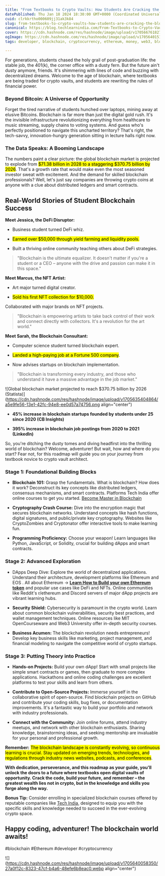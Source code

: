 ```yaml
---
title: "From Textbooks to Crypto Vaults: How Students Are Cracking the Blockchain Code (and Making Bank)"
datePublished: Thu Jan 18 2024 18:30:00 GMT+0000 (Coordinated Universal Time)
cuid: clrkkrtho000609jj31ak3k84
slug: from-textbooks-to-crypto-vaults-how-students-are-cracking-the-blockchain-code-and-making-bank
canonical: https://blog.techlearnindia.com/From-Textbooks-to-Crypto-Vaults-How-Students-Are-Cracking-the-Blockchain-Code-and-Making-Bank
cover: https://cdn.hashnode.com/res/hashnode/image/upload/v1705667618273/9598aa7a-9689-4a77-8619-4e43e584f7d4.jpeg
ogImage: https://cdn.hashnode.com/res/hashnode/image/upload/v1705640151726/0b9e0b32-f04b-46f9-a5e4-69cf32c479fc.png
tags: developer, blockchain, cryptocurrency, ethereum, money, web3, blockchain-technology, earning, techlearnindia, 2024

---
```


For generations, students chased the holy grail of post-graduation life: the stable job, the 401(k), the corner office with a dusty fern. But the future ain't dusty anymore, friends. It's shimmering with lines of code and buzzing with decentralized dreams. Welcome to the age of blockchain, where textbooks are being traded for crypto vaults, and students are rewriting the rules of financial power.

### **Beyond Bitcoin: A Universe of Opportunity**

Forget the tired narrative of students hunched over laptops, mining away at elusive Bitcoins. Blockchain is far more than just the digital gold rush. It's the invisible infrastructure revolutionizing everything from healthcare to music streaming, supply chains to voting systems. And guess who's perfectly positioned to navigate this uncharted territory? That's right, the tech-savvy, innovation-hungry generation sitting in lecture halls right now.

### **The Data Speaks: A Booming Landscape**

The numbers paint a clear picture: the global blockchain market is projected to explode from <mark> $71.38 billion in 2028 to a staggering $370.75 billion by 2026</mark>. That's a growth rate that would make even the most seasoned investor sweat with excitement. And the demand for skilled blockchain professionals? Well, let's just say companies are throwing crypto coins at anyone with a clue about distributed ledgers and smart contracts.

## **Real-World Stories of Student Blockchain Success**

**Meet Jessica, the DeFi Disruptor:**

* Business student turned DeFi whiz.
    
* <mark>Earned over $50,000 through yield farming and liquidity pools.</mark>
    
* Built a thriving online community teaching others about DeFi strategies.
    

> "Blockchain is the ultimate equalizer. It doesn't matter if you're a student or a CEO – anyone with the drive and passion can make it in this space."

**Meet Marcus, the NFT Artist:**

* Art major turned digital creator.
    
* <mark>Sold his first NFT collection for $10,000.</mark>
    

Collaborated with major brands on NFT projects.

> "Blockchain is empowering artists to take back control of their work and connect directly with collectors. It's a revolution for the art world."

**Meet Sarah, the Blockchain Consultant:**

* Computer science student turned blockchain expert.
    
* <mark>Landed a high-paying job at a Fortune 500 company</mark>.
    
* Now advises startups on blockchain implementation.
    

> "Blockchain is transforming every industry, and those who understand it have a massive advantage in the job market."

![Global blockchain market projected to reach $370.75 billion by 2026 (Statista)](https://cdn.hashnode.com/res/hashnode/image/upload/v1705635404864/a5e9fe56-13e1-42fc-94e8-ee0d57a74756.png align="center")

* **45% increase in blockchain startups founded by students under 25 since 2020 (CB Insights)**
    
* **395% increase in blockchain job postings from 2020 to 2021 (LinkedIn)**
    

So, you're ditching the dusty tomes and diving headfirst into the thrilling world of blockchain? Welcome, adventurer! But wait, how and where do you start? Fear not, for this roadmap will guide you on your journey from textbook novice to crypto vault architect.

### **Stage 1: Foundational Building Blocks**

* **Blockchain 101:** Grasp the fundamentals. What is blockchain? How does it work? Deconstruct its key concepts like distributed ledgers, consensus mechanisms, and smart contracts. Platforms Tech India offer online courses to get you started. [Become Master in Blockchain](https://app.techlearnindia.com/blockchain/?coupon=Learning28)
    
* **Cryptography Crash Course:** Dive into the encryption magic that secures blockchain networks. Understand concepts like hash functions, digital signatures, and public/private key cryptography. Websites like CryptoZombies and Cryptonator offer interactive tools to make learning fun.
    
* **Programming Proficiency:** Choose your weapon! Learn languages like Python, JavaScript, or Solidity, crucial for building dApps and smart contracts.
    

### **Stage 2: Advanced Exploration**

* DApps Deep Dive: Explore the world of decentralized applications. Understand their architecture, development platforms like Ethereum and EOS . All about Ethereum -&gt; [**Learn How to Build your own Ethereum token**](https://app.techlearnindia.com/learn-to-build-your-own-ethereum-token/?coupon=Learning28) and popular use cases like DeFi and NFTs. Online communities like Reddit's r/ethereum and Discord servers of major dApp projects are vibrant learning hubs.
    
* **Security Shield:** Cybersecurity is paramount in the crypto world. Learn about common blockchain vulnerabilities, security best practices, and wallet management techniques. Online resources like MIT OpenCourseware and Web3 University offer in-depth security courses.
    
* **Business Acumen:** The blockchain revolution needs entrepreneurs! Develop key business skills like marketing, project management, and financial modeling to navigate the competitive world of crypto startups.
    

### **Stage 3: Putting Theory into Practice**

* **Hands-on Projects:** Build your own dApp! Start with small projects like simple smart contracts or games, then graduate to more complex applications. Hackathons and online coding challenges are excellent platforms to test your skills and learn from others.
    
* **Contribute to Open-Source Projects:** Immerse yourself in the collaborative spirit of open-source. Find blockchain projects on GitHub and contribute your coding skills, bug fixes, or documentation improvements. It's a fantastic way to build your portfolio and network with industry professionals.
    
* **Connect with the Community:** Join online forums, attend industry meetups, and network with other blockchain enthusiasts. Sharing knowledge, brainstorming ideas, and seeking mentorship are invaluable for your personal and professional growth.
    

**Remember:** <mark>The blockchain landscape is constantly evolving, so continuous learning is crucial. Stay updated on emerging trends, technologies, and regulations through industry news websites, podcasts, and conferences</mark>.

**With dedication, perseverance, and this roadmap as your guide, you'll unlock the doors to a future where textbooks open digital vaults of opportunity. Crack the code, build your future, and remember – the greatest wealth lies not in crypto, but in the knowledge and skills you forge along the way.**

**Bonus Tip:** Consider enrolling in specialized blockchain courses offered by reputable companies like [Tech India](https://app.techlearnindia.com/job-profile-courses/?coupon=Learning28), designed to equip you with the specific skills and knowledge needed to succeed in the ever-evolving crypto space.

## Happy coding, adventurer! The blockchain world awaits!

#blockchain #Ethereum #developer #cryptocurrency

![](https://cdn.hashnode.com/res/hashnode/image/upload/v1705640058350/27a0f12c-8323-47cf-b4a6-48efe6b8eac0.webp align="center")